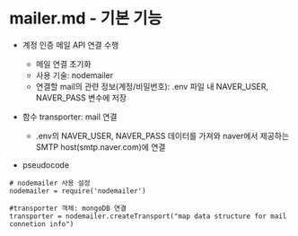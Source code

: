 # mailer.md - 기본 기능
- 계정 인증 메일 API 연결 수행
    + 메일 연결 초기화
    + 사용 기술: nodemailer
    + 연결할 mail의 관련 정보(계정/비밀번호): .env 파일 내 NAVER_USER, NAVER_PASS 변수에 저장

- 함수 transporter: mail 연결
    + .env의 NAVER_USER, NAVER_PASS 데이터를 가져와 naver에서 제공하는 SMTP host(smtp.naver.com)에 연결

- pseudocode
```
# nodemailer 사용 설정
nodemailer = require('nodemailer')

#transporter 객체: mongoDB 연결
transporter = nodemailer.createTransport("map data structure for mail connetion info")

```
